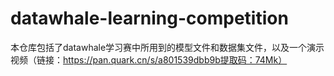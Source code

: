 # datawhale-learning-competition
本仓库包括了datawhale学习赛中所用到的模型文件和数据集文件，以及一个演示视频（链接：https://pan.quark.cn/s/a801539dbb9b提取码：74Mk）
